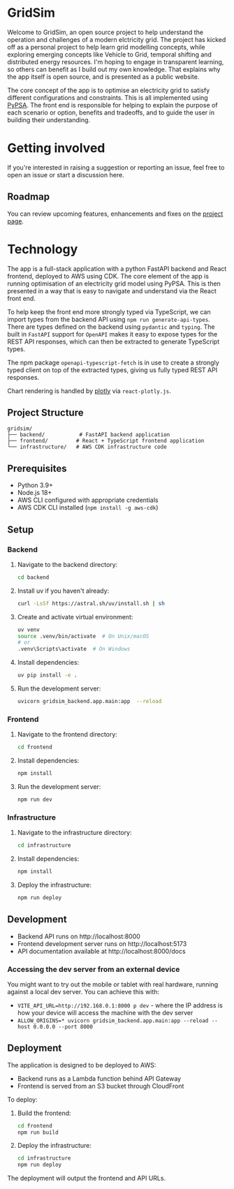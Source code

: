 # GridSim

Welcome to GridSim, an open source project to help understand the operation and challenges of a modern elctricity grid. The project has kicked off as a personal project to help learn grid modelling concepts, while exploring emerging concepts like Vehicle to Grid, temporal shifting and distributed energy resources. I'm hoping to engage in transparent learning, so others can benefit as I build out my own knowledge. That explains why the app itself is open source, and is presented as a public website.

The core concept of the app is to optimise an electricity grid to satisfy different configurations and constraints. This is all implemented using [PyPSA](https://pypsa.readthedocs.io/en/latest/). The front end is responsible for helping to explain the purpose of each scenario or option, benefits and tradeoffs, and to guide the user in building their understanding.

# Getting involved

If you're interested in raising a suggestion or reporting an issue, feel free to open an issue or start a discussion here.

## Roadmap

You can review upcoming features, enhancements and fixes on the [project page](https://github.com/users/eddiesholl/projects/2).

# Technology

The app is a full-stack application with a python FastAPI backend and React frontend, deployed to AWS using CDK. The core element of the app is running optimisation of an electricity grid model using PyPSA. This is then presented in a way that is easy to navigate and understand via the React front end.

To help keep the front end more strongly typed via TypeScript, we can import types from the backend API using `npm run generate-api-types`. There are types defined on the backend using `pydantic` and `typing`. The built in `FastAPI` support for `OpenAPI` makes it easy to expose types for the REST API responses, which can then be extracted to generate TypeScript types.

The npm package `openapi-typescript-fetch` is in use to create a strongly typed client on top of the extracted types, giving us fully typed REST API responses.

Chart rendering is handled by [plotly](https://plotly.com/javascript/react/) via `react-plotly.js`.

## Project Structure

```
gridsim/
├── backend/           # FastAPI backend application
├── frontend/         # React + TypeScript frontend application
└── infrastructure/   # AWS CDK infrastructure code
```

## Prerequisites

- Python 3.9+
- Node.js 18+
- AWS CLI configured with appropriate credentials
- AWS CDK CLI installed (`npm install -g aws-cdk`)

## Setup

### Backend

1. Navigate to the backend directory:

   ```bash
   cd backend
   ```

2. Install uv if you haven't already:

   ```bash
   curl -LsSf https://astral.sh/uv/install.sh | sh
   ```

3. Create and activate virtual environment:

   ```bash
   uv venv
   source .venv/bin/activate  # On Unix/macOS
   # or
   .venv\Scripts\activate  # On Windows
   ```

4. Install dependencies:

   ```bash
   uv pip install -e .
   ```

5. Run the development server:
   ```bash
   uvicorn gridsim_backend.app.main:app  --reload
   ```

### Frontend

1. Navigate to the frontend directory:

   ```bash
   cd frontend
   ```

2. Install dependencies:

   ```bash
   npm install
   ```

3. Run the development server:
   ```bash
   npm run dev
   ```

### Infrastructure

1. Navigate to the infrastructure directory:

   ```bash
   cd infrastructure
   ```

2. Install dependencies:

   ```bash
   npm install
   ```

3. Deploy the infrastructure:
   ```bash
   npm run deploy
   ```

## Development

- Backend API runs on http://localhost:8000
- Frontend development server runs on http://localhost:5173
- API documentation available at http://localhost:8000/docs

### Accessing the dev server from an external device

You might want to try out the mobile or tablet with real hardware, running against a local dev server. You can achieve this with:

- `VITE_API_URL=http://192.168.0.1:8000 p dev` - where the IP address is how your device will access the machine with the dev server
- `ALLOW_ORIGINS=* uvicorn gridsim_backend.app.main:app --reload --host 0.0.0.0 --port 8000`

## Deployment

The application is designed to be deployed to AWS:

- Backend runs as a Lambda function behind API Gateway
- Frontend is served from an S3 bucket through CloudFront

To deploy:

1. Build the frontend:

   ```bash
   cd frontend
   npm run build
   ```

2. Deploy the infrastructure:
   ```bash
   cd infrastructure
   npm run deploy
   ```

The deployment will output the frontend and API URLs.
